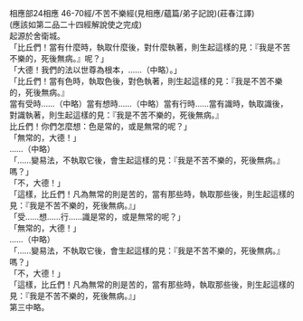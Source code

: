 相應部24相應 46-70經/不苦不樂經(見相應/蘊篇/弟子記說)(莊春江譯)  
(應該如第二品二十四經解說使之完成)  
起源於舍衛城。  
「比丘們！當有什麼時，執取什麼後，對什麼執著，則生起這樣的見：『我是不苦不樂的，死後無病。』呢？」  
「大德！我們的法以世尊為根本，……（中略）。」  
「比丘們！當有色時，執取色後，對色執著，則生起這樣的見：『我是不苦不樂的，死後無病。』  
當有受時……（中略）當有想時……（中略）當有行時……當有識時，執取識後，對識執著，則生起這樣的見：『我是不苦不樂的，死後無病。』  
比丘們！你們怎麼想：色是常的，或是無常的呢？」  
「無常的，大德！」  
……（中略）  
「……變易法，不執取它後，會生起這樣的見：『我是不苦不樂的，死後無病。』嗎？」  
「不，大德！」  
「這樣，比丘們！凡為無常的則是苦的，當有那些時，執取那些後，則生起這樣的見：『我是不苦不樂的，死後無病。』」  
「受……想……行……識是常的，或是無常的呢？」  
「無常的，大德！」  
……（中略）  
「……變易法，不執取它後，會生起這樣的見：『我是不苦不樂的，死後無病。』嗎？」  
「不，大德！」  
「這樣，比丘們！凡為無常的則是苦的，當有那些時，執取那些後，則生起這樣的見：『我是不苦不樂的，死後無病。』」  
第三中略。  
  
  

